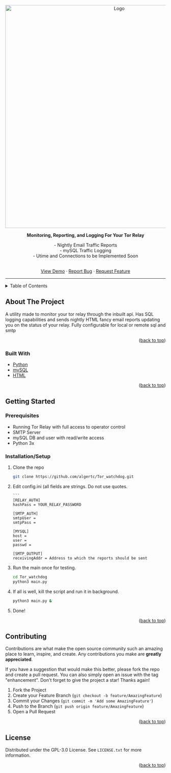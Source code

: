 <div id="top"></div>

<!-- PROJECT LOGO -->
<br />
<div align="center">
  <a href="https://charliealgert.com/">
    <img src="https://charliealgert.com/Watchdog.png" alt="Logo" width="700" height="">
  </a>
  <p align="center">
    <strong>Monitoring, Reporting, and Logging For Your Tor Relay</strong>
    

<center> - Nightly Email Traffic Reports</center>
<center>  - mySQL Traffic Logging </center>
<center> - Utime and Connections to be Implemented Soon</center>

</p>
<br/>
    <center>
    <a href="https://github.com/github_username/repo_name">View Demo</a>
    ·
    <a href="https://github.com/github_username/repo_name/issues">Report Bug</a>
    ·
    <a href="https://github.com/github_username/repo_name/issues">Request Feature</a>
    </center>
    <hr/>
  </p>
</div>



<!-- TABLE OF CONTENTS -->
<details>
  <summary>Table of Contents</summary>
  <ol>
    <li>
      <a href="#about-the-project">About The Project</a>
      <ul>
        <li><a href="#built-with">Built With</a></li>
      </ul>
    </li>
    <li>
      <a href="#getting-started">Getting Started</a>
      <ul>
        <li><a href="#prerequisites">Prerequisites</a></li>
        <li><a href="#installation">Installation</a></li>
      </ul>
    </li>
    <li><a href="#usage">Usage</a></li>
    <li><a href="#roadmap">Roadmap</a></li>
    <li><a href="#contributing">Contributing</a></li>
    <li><a href="#license">License</a></li>
    <li><a href="#contact">Contact</a></li>
    <li><a href="#acknowledgments">Acknowledgments</a></li>
  </ol>
</details>



<!-- ABOUT THE PROJECT -->
## About The Project

A utility made to monitor your tor relay through the inbuilt api. Has SQL logging capabilities and sends nightly HTML fancy email reports updating you on the status of your relay. Fully configurable for local or remote sql and smtp

<p align="right">(<a href="#top">back to top</a>)</p>


### Built With

* [Python](https://python.org/)
* [mySQL](https://www.mysql.com/)
* [HTML](https://vuejs.org/)
<p align="right">(<a href="#top">back to top</a>)</p>

<!-- GETTING STARTED -->
## Getting Started

### Prerequisites

 - Running Tor Relay with full access to operator control
 - SMTP Server
 - mySQL DB and user with read/write access
 - Python 3x

### Installation/Setup
 1. Clone the repo
	   ```sh
	   git clone https://github.com/algertc/Tor_watchdog.git
	   ```
 2. Edit config.ini (all fields are strings. Do not use quotes.

		```
		[RELAY_AUTH]
		hashPass = YOUR_RELAY_PASSWORD

		[SMTP_AUTH]
		smtpUser = 
		smtpPass = 

		[MYSQL]
		host = 
		user = 
		passwd = 

		[SMTP_OUTPUT]
		receivingAddr = Address to which the reports should be sent

 3. Run the main once for testing. 
  	   ```sh
	   cd Tor_watchdog
	   python3 main.py
	   ```

 4. If all is well, kill the script and run it in background.
  	   ```sh
	   python3 main.py &
	   ```
 6. Done!

<p align="right">(<a href="#top">back to top</a>)</p>


<!-- CONTRIBUTING -->
## Contributing

Contributions are what make the open source community such an amazing place to learn, inspire, and create. Any contributions you make are **greatly appreciated**.

If you have a suggestion that would make this better, please fork the repo and create a pull request. You can also simply open an issue with the tag "enhancement".
Don't forget to give the project a star! Thanks again!

1. Fork the Project
2. Create your Feature Branch (`git checkout -b feature/AmazingFeature`)
3. Commit your Changes (`git commit -m 'Add some AmazingFeature'`)
4. Push to the Branch (`git push origin feature/AmazingFeature`)
5. Open a Pull Request

<p align="right">(<a href="#top">back to top</a>)</p>



<!-- LICENSE -->
## License

Distributed under the GPL-3.0 License. See `LICENSE.txt` for more information.

<p align="right">(<a href="#top">back to top</a>)</p>
